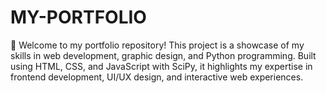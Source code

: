 # MY-PORTFOLIO
🚀 Welcome to my portfolio repository! This project is a showcase of my skills in web development, graphic design, and Python programming. Built using HTML, CSS, and JavaScript with SciPy, it highlights my expertise in frontend development, UI/UX design, and interactive web experiences.

